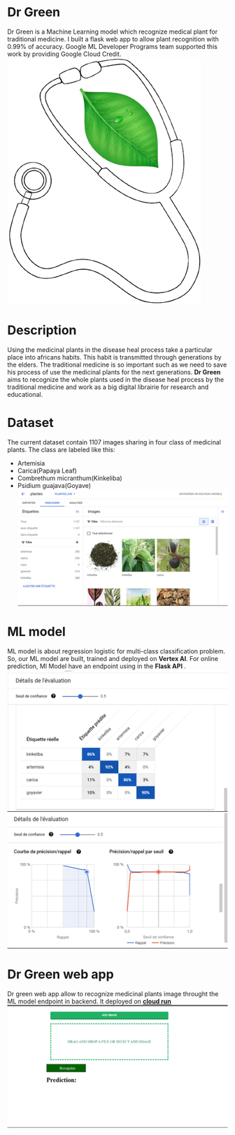 # Dr Green
Dr Green is a Machine Learning model which recognize medical plant for traditional medicine. I built a flask web app to allow plant recognition with 0.99% of accuracy. Google ML Developer Programs team supported this work by providing Google Cloud Credit.
![002-removebg-preview.png](https://github.com/armelyara/drgreen/blob/main/002-removebg-preview.png)

# Description
Using the medicinal plants in the disease heal process take a particular place into africans habits. This habit is transmitted through generations by the elders. The traditional medicine is so important such as we need to save his process of use the medicinal plants for the next generations. **Dr Green** aims to recognize the whole plants used in the disease heal process by the traditional medicine and work as a big digital librairie for research and educational.
   

# Dataset
The current dataset contain 1107 images sharing in four class of medicinal plants. The class are labeled like this: 
- Artemisia
- Carica(Papaya Leaf)
- Combrethum micranthum(Kinkeliba)
- Psidium guajava(Goyave)
  ![app/app/static/Confusion matrix.png](https://github.com/armelyara/drgreen/blob/main/app/app/static/dataset.png)

# ML model
ML model is about regression logistic for multi-class classification problem. So, our ML model are built, trained and deployed on **Vertex AI**. For online prediction, Ml Model have an endpoint using in the **Flask API** . 
![app/app/static/Confusion matrix.png](https://github.com/armelyara/drgreen/blob/main/app/app/static/Confusion%20matrix.png)
![app/app/static/ROC.png](https://github.com/armelyara/drgreen/blob/main/app/app/static/ROC.png)

# Dr Green web app
Dr green web app allow to recognize medicinal plants image throught the ML model endpoint in backend. It deployed on [**cloud run**](https://drgreen-ig2xjsbbea-uc.a.run.app)
![app/app/static/Capture d’écran (21).png](https://github.com/armelyara/drgreen/blob/main/app/app/static/Capture%20d%E2%80%99%C3%A9cran%20(21).png)

